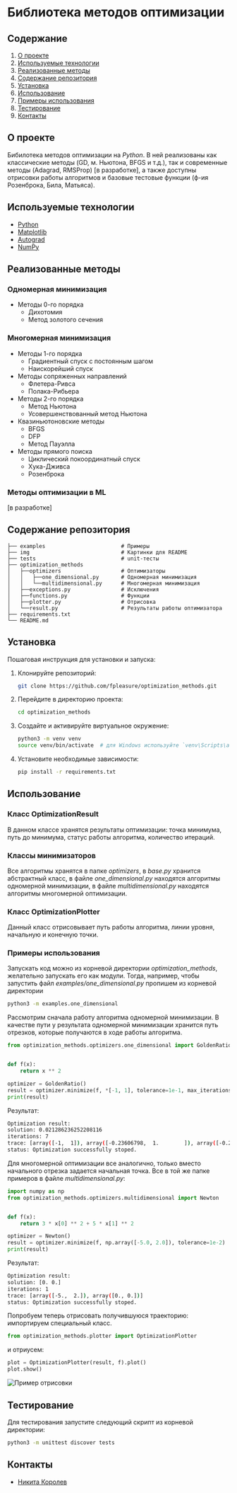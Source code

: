 # Библиотека методов оптимизации

## Содержание

1. [О проекте](#о-проекте)
2. [Используемые технологии](#используемые-технологии)
3. [Реализованные методы](#реализованные-методы)
4. [Содержание репозитория](#содержание-репозитория)
5. [Установка](#установка)
6. [Использование](#использование)
7. [Примеры использования](#примеры-использования)
8. [Тестирование](#тестирование)
9. [Контакты](#контакты)

## О проекте

Бибилотека методов оптимизации на *Python*. В ней реализованы как классические методы (GD, м. Ньютона, BFGS и т.д.), так и современные методы (Adagrad, RMSProp) [в разработке], а также доступны отрисовки работы алгоритмов и базовые тестовые функции (ф-ия Розенброка, Била, Матьяса).

## Используемые технологии

- [Python](https://www.python.org/)
- [Matplotlib](https://matplotlib.org/stable/)
- [Autograd](https://github.com/HIPS/autograd)
- [NumPy](https://numpy.org/)

## Реализованные методы

### Одномерная минимизация
* Методы 0-го порядка
    + Дихотомия
    + Метод золотого сечения

### Многомерная минимизация
* Методы 1-го порядка
    + Градиентный спуск с постоянным шагом
    + Наискорейший спуск
* Методы сопряженных направлений
    + Флетера-Ривса
    + Полака-Рибьера
* Методы 2-го порядка
    + Метод Ньютона
    + Усовершенствованный метод Ньютона
* Квазиньютоновские методы
    + BFGS
    + DFP
    + Метод Пауэлла
* Методы прямого поиска
    + Циклический покоординатный спуск
    + Хука-Дживса
    + Розенброка

### Методы оптимизации в ML
[в разработке]

## Содержание репозитория

```
├── examples                        # Примеры
├── img                             # Картинки для README 
├── tests                           # unit-тесты
├── optimization_methods
│   ├──optimizers                   # Оптимизаторы
│   │   ├──one_dimensional.py       # Одномерная минимизация
│   │   └──multidimensional.py      # Многомерная минимизация
│   ├──exceptions.py                # Исключения
│   ├──functions.py                 # Функции
│   ├──plotter.py                   # Отрисовка
│   └──result.py                    # Результаты работы оптимизатора
├── requirements.txt
└── README.md
```

## Установка

Пошаговая инструкция для установки и запуска:

1. Клонируйте репозиторий:

    ```bash
    git clone https://github.com/fpleasure/optimization_methods.git
    ```

2. Перейдите в директорию проекта:

    ```bash
    cd optimization_methods
    ```

3. Создайте и активируйте виртуальное окружение:

    ```bash
    python3 -m venv venv
    source venv/bin/activate  # для Windows используйте `venv\Scripts\activate`
    ```

4. Установите необходимые зависимости:

    ```bash
    pip install -r requirements.txt
    ```

## Использование

### Класс **OptimizationResult**
В данном классе хранятся результаты оптимизации: точка минимума, путь до минимума, статус работы алгоритма, количество итераций.

### Классы минимизаторов
Все алгоритмы хранятся в папке *optimizers*, в *base.py* хранится абстрактный класс, в файле *one_dimensional.py* находятся алгоритмы одномерной минимизации, в файле *multidimensional.py* находятся алгоритмы многомерной оптимизации.

### Класс **OptimizationPlotter**
Данный класс отрисовывает путь работы алгоритма, линии уровня, начальную и конечную точки.

### Примеры использования
Запускать код можно из корневой директории *optimization_methods*, желательно запускать его как модули. Тогда, например, чтобы запустить файл *examples/one_dimensional.py* пропишем из корневой директории

```bash
python3 -m examples.one_dimensional 
```

Рассмотрим сначала работу алгоритма одномерной минимизации. В качестве пути у результата одномерной минимизации хранится путь отрезков, которые получаются в ходе работы алгоритма.

```python
from optimization_methods.optimizers.one_dimensional import GoldenRatio


def f(x):
	return x ** 2

optimizer = GoldenRatio()
result = optimizer.minimize(f, *[-1, 1], tolerance=1e-1, max_iterations=300)
print(result)
```
Результат:
```bash
Optimization result:
solution: 0.021286236252208116
iterations: 7
trace: [array([-1,  1]), array([-0.23606798,  1.        ]), array([-0.23606798,  0.52786405]), array([-0.23606798,  0.23606798]), array([-0.05572809,  0.23606798]), array([-0.05572809,  0.1246118 ]), array([-0.05572809,  0.05572809]), array([-0.01315562,  0.05572809])]
status: Optimization successfully stoped.
```

Для многомерной оптимизации все аналогично, только вместо начального отрезка задается начальная точка. Все в той же папке примеров в файле *multidimensional.py*:

```python
import numpy as np
from optimization_methods.optimizers.multidimensional import Newton


def f(x):
	return 3 * x[0] ** 2 + 5 * x[1] ** 2

optimizer = Newton()
result = optimizer.minimize(f, np.array([-5.0, 2.0]), tolerance=1e-2)
print(result)

```
Результат:
```bash
Optimization result:
solution: [0. 0.]
iterations: 1
trace: [array([-5.,  2.]), array([0., 0.])]
status: Optimization successfully stoped.
```
Попробуем теперь отрисовать получившуюся траекторию: импортируем специальный класс.

```python
from optimization_methods.plotter import OptimizationPlotter
```

и отриусем:

```python
plot = OptimizationPlotter(result, f).plot()
plot.show()
```

![Пример отрисовки](/img/newton.png)

## Тестирование

Для тестирования запустите следующий скрипт из корневой директории:

```bash
python3 -m unittest discover tests
```


## Контакты
- [Никита Королев](https://t.me/niki_korolev)

